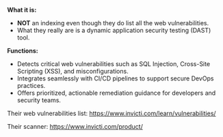 
**What it is:**
- **NOT** an indexing even though they do list all the web vulnerabilities.  
- What they really are is a dynamic application security testing (DAST) tool.  
  
**Functions:**
- Detects critical web vulnerabilities such as SQL Injection, Cross-Site Scripting (XSS), and misconfigurations.
- Integrates seamlessly with CI/CD pipelines to support secure DevOps practices.
- Offers prioritized, actionable remediation guidance for developers and security teams.

Their web vulnerabilities list:
https://www.invicti.com/learn/vulnerabilities/

Their scanner:
https://www.invicti.com/product/